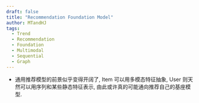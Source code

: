 ```yaml
---
draft: false
title: "Recommendation Foundation Model"
author: MTandHJ
tags:
  - Trend
  - Recommendation
  - Foundation
  - Multimodal
  - Sequential
  - Graph
---
```


- 通用推荐模型的前景似乎变得开阔了, Item 可以用多模态特征抽象, User 则天然可以用序列和某些静态特征表示, 由此或许真的可能通向推荐自己的基座模型. 


<!-- 使用更高效的CSS加载方式 -->
<link rel="stylesheet" href="/css/timeline.css">

<div id="timeline">
  <!-- 时间线将由 JavaScript 自动生成 -->
</div>

<script>
// 时间线数据
window.timelineData = [

  {
    "date": "2025-09-22",
    "title": "OnePiece",
    "description": "Shoppe 的 retrieval & ranking 混合 (bi-directional) Transformer: 丰富的 Context 以及渐进式的多步推理",
    "paperUrl": "http://arxiv.org/abs/2509.18091",
    "imageUrl": "https://raw.githubusercontent.com/MTandHJ/blog_source/master/images/20250924203824.png",
    "importance": "novel"
  },

  {
    "date": "2025-09-04",
    "title": "OneSearch",
    "description": "快手的生成式检索模型, 在向量量化前引入协同和语义融合",
    "paperUrl": "http://arxiv.org/abs/2509.03236",
    "imageUrl": "https://raw.githubusercontent.com/MTandHJ/blog_source/master/images/20250905144845.png",
    "importance": "emmm"
  },

  {
    "date": "2025-09-03",
    "title": "RecBase: Generative Foundation Model Pretraining for Zero-Shot Recommendation",
    "description": "华为在多个开源数据集上训练的生成式推荐模型, 利用课程学习训练 Tokenizer",
    "paperUrl": "http://arxiv.org/abs/2509.03131",
    "imageUrl": "https://raw.githubusercontent.com/MTandHJ/blog_source/master/images/20250905151002.png",
    "importance": "emmm"
  },

  {
    "date": "2025-08-29",
    "title": "RECBENCH-MD",
    "description": "基座模型通用推荐能力 Benchmark: 19 基座模型 & 10 场景 & 15 数据集",
    "paperUrl": "http://arxiv.org/abs/2508.21354",
    "imageUrl": "https://raw.githubusercontent.com/MTandHJ/blog_source/master/images/20250902131304.png",
    "importance": "emmm"
  },

  {
    "date": "2025-08-28",
    "title": "OneRecv2",
    "description": "提出 Lazy Decoder 以提高效率 & 用户反馈作为强化学习信号",
    "paperUrl": "http://arxiv.org/abs/2508.20900",
    "imageUrl": "https://raw.githubusercontent.com/MTandHJ/blog_source/master/images/20250902113832.png",
    "importance": "emmm"
  },

  {
    "date": "2025-08-28",
    "title": "PSRQ",
    "description": "Progressive Semantic Residual Quantization: 残差与残差补的量化",
    "paperUrl": "/posts/psrq/",
    "imageUrl": "https://raw.githubusercontent.com/MTandHJ/blog_source/master/images/20250901114718.png",
    "importance": "emmm"
  },

  {
    "date": "2025-08-15",
    "title": "DQ-VAE",
    "description": "在 SVD 分解张成的子空间中分别进行向量量化",
    "paperUrl": "/posts/dqrec/",
    "imageUrl": "https://raw.githubusercontent.com/MTandHJ/blog_source/master/images/20250819115929.png",
    "importance": "emmm"
  },

  {
    "date": "2025-08-14",
    "title": "DAS",
    "description": "协同对齐 & 量化: One-Stage Contrastive Alignment",
    "paperUrl": "http://arxiv.org/abs/2508.10584",
    "imageUrl": "https://raw.githubusercontent.com/MTandHJ/blog_source/master/images/20250817173717.png",
    "importance": "emmm"
  },

  {
    "date": "2025-08-13",
    "title": "SPARC",
    "description": "双塔模型 & End-to-End joint learning CodeBook",
    "paperUrl": "http://arxiv.org/abs/2508.09090",
    "imageUrl": "https://raw.githubusercontent.com/MTandHJ/blog_source/master/images/20250814110606.png",
    "importance": "emmm"
  },

  {
    "date": "2025-08-06",
    "title": "HiD-VAE",
    "description": "借助 LLM 打标的 Tag 来限制 RQ-VAE 量化过程, 得到解释性更强的 Semantic IDs",
    "paperUrl": "http://arxiv.org/abs/2508.04618",
    "imageUrl": "https://raw.githubusercontent.com/MTandHJ/blog_source/master/images/20250808155357.png",
    "importance": "emmm"
  },

  {
    "date": "2025-07-29",
    "title": "GRID",
    "description": "Snap 提出的一个生成式推荐的训练框架, 并分析比较了一些常用的 Tricks",
    "paperUrl": "/posts/grid/",
    "imageUrl": "https://raw.githubusercontent.com/MTandHJ/blog_source/master/images/20250803135947.png",
    "importance": "novel"
  },

  {
    "date": "2025-06-13",
    "title": "RecFound",
    "description": "华为提出的 Recommendation Foundation Model 的设想: 通过多样的 Embedding/Generative + Task-specific MoE + Adaptive Sampling 来增强 LLM",
    "paperUrl": "https://arxiv.org/abs/2506.11999",
    "imageUrl": "https://raw.githubusercontent.com/MTandHJ/blog_source/master/images/20250703193553.png",
    "importance": "emmm"
  },

  {
    "date": "2025-05-24",
    "title": "MTGR",
    "description": "美团将 HSTU 应用到 ranking 阶段的尝试: Group Normalization 对齐不同语义空间的操作有点意思",
    "paperUrl": "https://arxiv.org/abs/2505.18654",
    "imageUrl": "https://raw.githubusercontent.com/MTandHJ/blog_source/master/images/20250703193650.png",
    "importance": "emmm"
  },

  {
    "date": "2025-04-23",
    "title": "UniGRF",
    "description": "用 Next-item 统一 Retrieval and Ranking, 强调 ranking 对于 retrieval 阶段的辅助",
    "paperUrl": "https://arxiv.org/abs/2504.16454",
    "imageUrl": "https://raw.githubusercontent.com/MTandHJ/blog_source/master/images/20250703193745.png",
    "importance": "emmm"
  },

  {
    "date": "2025-03-15",
    "title": "CCFRec",
    "description": "通过 Q-Former 将 semantic IDs 转换为 textual IDs, 旨在实现协同/文本特征的高效融合",
    "paperUrl": "/posts/ccfrec/",
    "imageUrl": "https://raw.githubusercontent.com/MTandHJ/blog_source/master/images/20250727103615.png",
    "importance": "novel"
  },

  {
    "date": "2025-03-04",
    "title": "COBRA",
    "description": "百度提出了一种通过离散编码衍生到稠密表示的框架, 二者结合可以获得更好的效果",
    "paperUrl": "/posts/cobra/",
    "imageUrl": "https://raw.githubusercontent.com/MTandHJ/blog_source/master/images/20250630162957.png",
    "importance": "novel"
  },

  {
    "date": "2025-02-26",
    "title": "OneRec",
    "description": "端到端生成式推荐在快手团队的尝试, 主要用于视频流推荐, 特征处理 + 离散编码 + reward",
    "paperUrl": "/posts/onerec/",
    "imageUrl": "https://raw.githubusercontent.com/MTandHJ/blog_source/master/images/20250415143509.png",
    "importance": "novel"
  },

  {
    "date": "2025-02-23",
    "title": "Unified Semantic and ID Representation Learning",
    "description": "Unified Semantic and ID Representation Learning",
    "paperUrl": "/posts/unified-semantic-id/",
    "imageUrl": "https://raw.githubusercontent.com/MTandHJ/blog_source/master/images/20250808113842.png",
    "importance": "emmm"
  },

  {
    "date": "2025-02-13",
    "title": "PrefEval",
    "description": "一个衡量 LLM 是否具备 Preference Following 的 Benchmark",
    "paperUrl": "https://arxiv.org/abs/2502.09597",
    "imageUrl": "https://raw.githubusercontent.com/MTandHJ/blog_source/master/images/20250703194123.png",
    "importance": "emmm"
  },

  {
    "date": "2025-02-12",
    "title": "MoLoRec",
    "description": "LLM-based, Domain-general + Domain-specific LoRAs",
    "paperUrl": "https://arxiv.org/pdf/2502.08271",
    "imageUrl": "https://raw.githubusercontent.com/MTandHJ/blog_source/master/images/20250703194240.png",
    "importance": "emmm"
  },

  {
    "date": "2024-11-27",
    "title": "LIGER",
    "description": "发现了生成式推荐容易过拟合到见过的 Code 组合, 导致在 Cold-start 商品上表现反而极差",
    "paperUrl": "/posts/liger/",
    "imageUrl": "https://raw.githubusercontent.com/MTandHJ/blog_source/master/images/20250327143851.png",
    "importance": "novel"
  },

  {
    "date": "2024-07-07",
    "title": "AlphaRec",
    "description": "论证了 LLM 有着不逊色 BERT 类模型的编码能力, 同时扩展了用户意图嵌入等方向",
    "paperUrl": "/posts/alpharec/",
    "imageUrl": "https://raw.githubusercontent.com/MTandHJ/blog_source/master/images/20250323131310.png",
    "importance": "novel"
  },

  {
    "date": "2024-06-24",
    "title": "EAGER",
    "description": "Behavior & Semantic + 分层 K-means 离散编码 + 对比学习",
    "paperUrl": "https://arxiv.org/abs/2406.14017",
    "imageUrl": "https://raw.githubusercontent.com/MTandHJ/blog_source/master/images/20250703194455.png",
    "importance": "emmm"
  },

  {
    "date": "2024-03-27",
    "title": "IDGenRec",
    "description": "利用语言模型'精炼'出文本 ID, 用于 Base Recommender 的 Diverse Beam Search 生成",
    "paperUrl": "https://arxiv.org/abs/2403.19021",
    "imageUrl": "https://raw.githubusercontent.com/MTandHJ/blog_source/master/images/20250703194615.png",
    "importance": "emmm"
  },

  {
    "date": "2024-02-27",
    "title": "HSTU",
    "description": "通过 Action 统一 retrieval 和 ranking. 针对 transformers Attention 的改进很吸引人, 而且似乎已经被工业界验证了",
    "paperUrl": "https://arxiv.org/abs/2402.17152",
    "imageUrl": "https://raw.githubusercontent.com/MTandHJ/blog_source/master/images/20250703194644.png",
    "importance": "seminal"
  },

  {
    "date": "2023-11-15",
    "title": "LC-Rec",
    "description": "LLM + RQ-VAE + 非常丰富的多任务训练",
    "paperUrl": "/posts/lc-rec/",
    "imageUrl": "https://raw.githubusercontent.com/MTandHJ/blog_source/master/images/20250628191520.png",
    "importance": "novel"
  },

  {
    "date": "2023-05-08",
    "title": "Tiger",
    "description": "向量量化用于生成式推荐",
    "paperUrl": "https://arxiv.org/abs/2305.05065",
    "imageUrl": "https://raw.githubusercontent.com/MTandHJ/blog_source/master/images/20250703194801.png",
    "importance": "seminal"
  },

  {
    "date": "2023-03-24",
    "title": "MoRec",
    "description": "实验详细探讨了 ID- vs. Modality-based 的现阶段差距",
    "paperUrl": "https://arxiv.org/abs/2303.13835",
    "imageUrl": "https://raw.githubusercontent.com/MTandHJ/blog_source/master/images/20250703194846.png",
    "importance": "novel"
  },

  {
    "date": "2022-06-13",
    "title": "UniSRec",
    "description": "仅基于文本实现的多场景可迁移序列推荐模型, 引入了 MoE-enhanced Adaptor 以及相应的 Parameter-Efficient Fine-tuning",
    "paperUrl": "https://arxiv.org/abs/2206.05941",
    "imageUrl": "https://raw.githubusercontent.com/MTandHJ/blog_source/master/images/20250703194956.png",
    "importance": "seminal"
  },

];
</script>

<script src="/js/timeline.js"></script>
